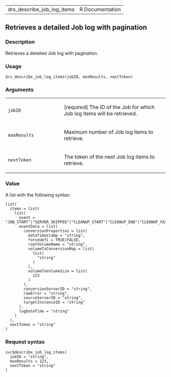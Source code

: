 <table style="width: 100%;">
<tbody>
<tr class="odd">
<td>drs_describe_job_log_items</td>
<td style="text-align: right;">R Documentation</td>
</tr>
</tbody>
</table>

## Retrieves a detailed Job log with pagination

### Description

Retrieves a detailed Job log with pagination.

### Usage

    drs_describe_job_log_items(jobID, maxResults, nextToken)

### Arguments

<table>
<colgroup>
<col style="width: 35%" />
<col style="width: 65%" />
</colgroup>
<tbody>
<tr class="odd">
<td><code id="drs_describe_job_log_items_:_jobID">jobID</code></td>
<td><p>[required] The ID of the Job for which Job log items will be
retrieved.</p></td>
</tr>
<tr class="even">
<td><code
id="drs_describe_job_log_items_:_maxResults">maxResults</code></td>
<td><p>Maximum number of Job log items to retrieve.</p></td>
</tr>
<tr class="odd">
<td><code
id="drs_describe_job_log_items_:_nextToken">nextToken</code></td>
<td><p>The token of the next Job log items to retrieve.</p></td>
</tr>
</tbody>
</table>

### Value

A list with the following syntax:

    list(
      items = list(
        list(
          event = "JOB_START"|"SERVER_SKIPPED"|"CLEANUP_START"|"CLEANUP_END"|"CLEANUP_FAIL"|"SNAPSHOT_START"|"SNAPSHOT_END"|"SNAPSHOT_FAIL"|"USING_PREVIOUS_SNAPSHOT"|"USING_PREVIOUS_SNAPSHOT_FAILED"|"CONVERSION_START"|"CONVERSION_END"|"CONVERSION_FAIL"|"LAUNCH_START"|"LAUNCH_FAILED"|"JOB_CANCEL"|"JOB_END",
          eventData = list(
            conversionProperties = list(
              dataTimestamp = "string",
              forceUefi = TRUE|FALSE,
              rootVolumeName = "string",
              volumeToConversionMap = list(
                list(
                  "string"
                )
              ),
              volumeToVolumeSize = list(
                123
              )
            ),
            conversionServerID = "string",
            rawError = "string",
            sourceServerID = "string",
            targetInstanceID = "string"
          ),
          logDateTime = "string"
        )
      ),
      nextToken = "string"
    )

### Request syntax

    svc$describe_job_log_items(
      jobID = "string",
      maxResults = 123,
      nextToken = "string"
    )
